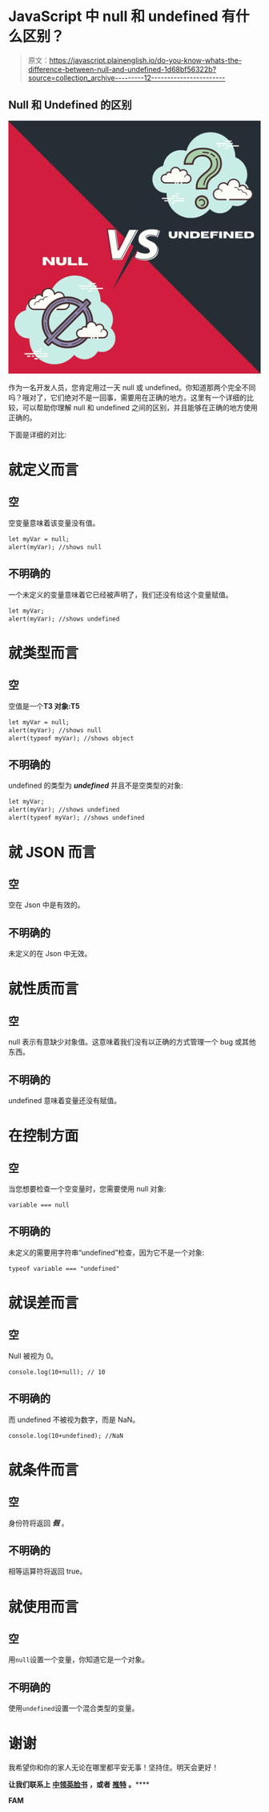 # JavaScript 中 null 和 undefined 有什么区别？

> 原文：<https://javascript.plainenglish.io/do-you-know-whats-the-difference-between-null-and-undefined-1d68bf56322b?source=collection_archive---------12----------------------->

## Null 和 Undefined 的区别

![](img/8fdd5344b53effe5e8e1606649979a38.png)

作为一名开发人员，您肯定用过一天 null 或 undefined。你知道那两个完全不同吗？哦对了，它们绝对不是一回事，需要用在正确的地方。这里有一个详细的比较，可以帮助你理解 null 和 undefined 之间的区别，并且能够在正确的地方使用正确的。

下面是详细的对比:

# 就定义而言

## 空

空变量意味着该变量没有值。

```
let myVar = null;
alert(myVar); //shows null
```

## 不明确的

一个未定义的变量意味着它已经被声明了，我们还没有给这个变量赋值。

```
let myVar;
alert(myVar); //shows undefined
```

# 就类型而言

## 空

空值是一个**T3 对象:T5**

```
let myVar = null;
alert(myVar); //shows null
alert(typeof myVar); //shows object
```

## 不明确的

undefined 的类型为 ***undefined*** 并且不是空类型的对象:

```
let myVar;
alert(myVar); //shows undefined
alert(typeof myVar); //shows undefined
```

# 就 JSON 而言

## 空

空在 Json 中是有效的。

## 不明确的

未定义的在 Json 中无效。

# 就性质而言

## 空

null 表示有意缺少对象值。这意味着我们没有以正确的方式管理一个 bug 或其他东西。

## 不明确的

undefined 意味着变量还没有赋值。

# 在控制方面

## 空

当您想要检查一个空变量时，您需要使用 null 对象:

```
variable === null
```

## 不明确的

未定义的需要用字符串“undefined”检查，因为它不是一个对象:

```
typeof variable === "undefined"
```

# 就误差而言

## 空

Null 被视为 0。

```
console.log(10+null); // 10
```

## 不明确的

而 undefined 不被视为数字，而是 NaN。

```
console.log(10+undefined); //NaN
```

# 就条件而言

## 空

身份符将返回 ***假*** 。

## 不明确的

相等运算符将返回 true。

# 就使用而言

## 空

用`null`设置一个变量，你知道它是一个对象。

## 不明确的

使用`undefined`设置一个混合类型的变量。

# 谢谢

我希望你和你的家人无论在哪里都平安无事！坚持住。明天会更好！

**让我们联系上** [**中**](https://medium.com/@famzil/)**[**领英**](https://www.linkedin.com/in/fatima-amzil-9031ba95/)**[**脸书**](https://www.facebook.com/The-Front-End-World) **，或者** [**推特**](https://twitter.com/FatimaAMZIL9) **。******

******FAM******